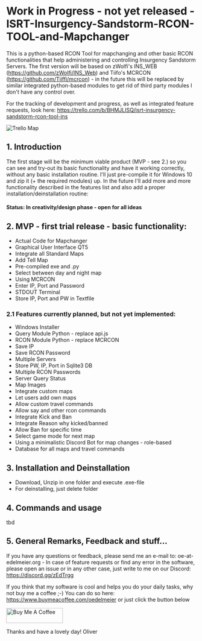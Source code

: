 # Work in Progress - not yet released - ISRT-Insurgency-Sandstorm-RCON-TOOL-and-Mapchanger
This is a python-based RCON Tool for mapchanging and other basic RCON functionalities that help administering and controlling Insurgency Sandstorm Servers. The first version will be based on zWolfi's INS_WEB (https://github.com/zWolfi/INS_Web) and Tiifo's MCRCON (https://github.com/Tiiffi/mcrcon) - in the future this will be replaced by similar integrated python-based modules to get rid of third party modules I don't have any control over.

For the tracking of development and progress, as well as integrated feature requests, look here: https://trello.com/b/BHMJLISQ/isrt-insurgency-sandstorm-rcon-tool-ins

![Trello Map](https://cdn.discordapp.com/attachments/763816083890110465/763816129399095366/dev1.JPG)

## 1. Introduction
The first stage will be the minimum viable product (MVP - see 2.) so you can see and try-out its basic functionality and have it working correctly, without any basic installation routine. I'll just pre-compile it for Windows 10 and zip it (+ the required modules) up. In the future I'll add more and more functionality described in the features list and also add a proper installation/deinstallation routine:

#### Status: In creativity/design phase - open for all ideas

## 2. MVP - first trial release - basic functionality:
- Actual Code for Mapchanger
- Graphical User Interface QT5
- Integrate all Standard Maps
- Add Tell Map
- Pre-compiled exe and .py
- Select between day and night map
- Using MCRCON
- Enter IP, Port and Password
- STDOUT Terminal
- Store IP, Port and PW in Textfile

### 2.1 Features currently planned, but not yet implemented:
- Windows Installer
- Query Module Python - replace api.js
- RCON Module Python - replace MCRCON
- Save IP
- Save RCON Password
- Multiple Servers
- Store PW, IP, Port in Sqlite3 DB
- Multiple RCON Passwords
- Server Query Status
- Map Images
- Integrate custom maps
- Let users add own maps
- Allow custom travel commands
- Allow say and other rcon commands
- Integrate Kick and Ban
- Integrate Reason why kicked/banned
- Allow Ban for specific time
- Select game mode for next map
- Using a minimalistic Discord Bot for map changes - role-based
- Database for all maps and travel commands

## 3. Installation and Deinstallation
- Download, Unzip in one folder and execute .exe-file
- For deinstalling, just delete folder

## 4. Commands and usage
tbd

## 5. General Remarks, Feedback and stuff...
If you have any questions or feedback, please send me an e-mail to: oe-at-edelmeier.org - In case of feature requests or find any error in the software, please open an issue or in any other case, just write to me on our Discord: https://discord.gg/zEdTrgg

If you think that my software is cool and helps you do your daily tasks, why not buy me a coffee ;-) You can do so here: https://www.buymeacoffee.com/oedelmeier or just click the button below

<a href="https://www.buymeacoffee.com/oedelmeier" target="_blank"><img src="https://cdn.buymeacoffee.com/buttons/v2/default-yellow.png" alt="Buy Me A Coffee" style="height: 40px !important;width: 150px !important;"></a>

Thanks and have a lovely day!
Oliver

